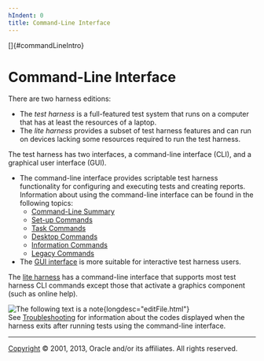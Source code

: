 ```yaml
---
hIndent: 0
title: Command-Line Interface
---
```


[]{#commandLineIntro}

# Command-Line Interface

There are two harness editions:

-   The *test harness* is a full-featured test system that runs on a computer that has at least the
    resources of a laptop.
-   The *lite harness* provides a subset of test harness features and can run on devices lacking
    some resources required to run the test harness.

The test harness has two interfaces, a command-line interface (CLI), and a graphical user interface
(GUI).

-   The command-line interface provides scriptable test harness functionality for configuring and
    executing tests and creating reports. Information about using the command-line interface can be
    found in the following topics:
    -   [Command-Line Summary](commandLine.html)
    -   [Set-up Commands](setupCommands.html)
    -   [Task Commands](taskCommands.html)
    -   [Desktop Commands](desktopCommands.html)
    -   [Information Commands](displayHelp.html)
    -   [Legacy Commands](legacyCommands.html)
-   The [GUI interface](../ui/usingJT.html) is more suitable for interactive test harness users.

The [lite harness](lite.html) has a command-line interface that supports most test harness CLI
commands except those that activate a graphics component (such as online help).

![The following text is a note](../../images/hg_note.gif){longdesc="editFile.html"}\
See [Troubleshooting](troubleshooting.html) for information about the codes displayed when the
harness exits after running tests using the command-line interface.

----------------------------------------------------------------------------------------------------

[Copyright](../copyright.html) © 2001, 2013, Oracle and/or its affiliates. All rights reserved.

